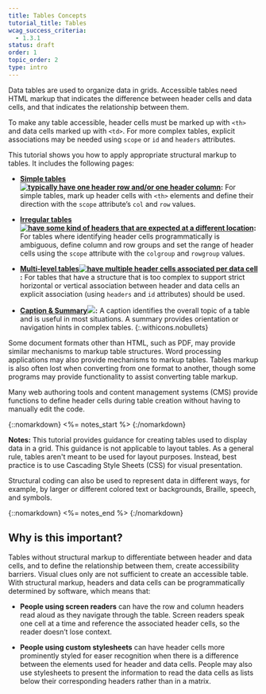 ```yaml
---
title: Tables Concepts
tutorial_title: Tables
wcag_success_criteria: 
  - 1.3.1
status: draft
order: 1
topic_order: 2
type: intro
---
```


Data tables are used to organize data in grids.  Accessible tables need HTML markup that indicates the difference between header cells and data cells, and that indicates the relationship between them. 

To make any table accessible, header cells must be marked up with `<th>` and data cells marked up with `<td>`. For more complex tables, explicit associations may be needed using `scope` or `id` and `headers` attributes.

This tutorial shows you how to apply appropriate structural markup to tables.  It includes the following pages:

-   **[Simple tables![ typically have one header row and/or one header column](img-simple.png)](simple.html):** For simple tables, mark up header cells with `<th>` elements and define their direction with the `scope` attribute’s `col` and `row` values.

-   **[Irregular tables![ have some kind of headers that are expected at a different location](img-irreg.png)](irregular.html):**  For tables where identifying header cells programmatically is ambiguous, define column and row groups and set the range of header cells using the `scope` attribute with the `colgroup` and `rowgroup` values.

-   **[Multi-level tables![ have multiple header cells associated per data cell](img-multi.png)](multi-level.html):**  For tables that have a structure that is too complex to support strict horizontal or vertical association between header and data cells an explicit association (using `headers` and `id` attributes) should be used.

-   **[Caption & Summary![](img-caption.png)](caption-summary.html):** A caption identifies the overall topic of a table and is useful in most situations. A summary provides orientation or navigation hints in complex tables.
{:.withicons.nobullets}

Some document formats other than HTML, such as PDF, may provide similar mechanisms to markup table structures. Word processing applications may also provide mechanisms to markup tables. Tables markup is also often lost when converting from one format to another, though some programs may provide functionality to assist converting table markup.

Many web authoring tools and content management systems (CMS) provide functions to define header cells during table creation without having to manually edit the code.

{::nomarkdown}
<%= notes_start %>
{:/nomarkdown}

**Notes:** This tutorial provides guidance for creating tables used to display data in a grid. This guidance is not applicable to layout tables. As a general rule, tables aren't meant to be used for layout purposes. Instead, best practice is to use Cascading Style Sheets (CSS) for visual presentation.

Structural coding can also be used to represent data in different ways, for example, by larger or different colored text or backgrounds, Braille, speech, and symbols.

{::nomarkdown}
<%= notes_end %>
{:/nomarkdown}

## Why is this important?

Tables without structural markup to differentiate between header and data cells, and to define the relationship between them, create accessibility barriers. Visual clues only are not sufficient to create an accessible table. With structural markup, headers and data cells can be programmatically determined by software, which means that:

-   **People using screen readers** can have the row and column headers read aloud as they navigate through the table. Screen readers speak one cell at a time and reference the associated header cells, so the reader doesn’t lose context.

-   **People using custom stylesheets** can have header cells more prominently styled for easer recognition when there is a difference between the  elements used for header and data cells. People may also use stylesheets to present the information to read the data cells as lists below their corresponding headers rather than in a matrix.
